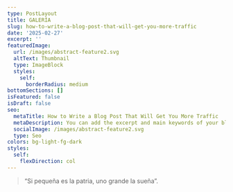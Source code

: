 ```yaml
---
type: PostLayout
title: GALERÍA
slug: how-to-write-a-blog-post-that-will-get-you-more-traffic
date: '2025-02-27'
excerpt: ''
featuredImage:
  url: /images/abstract-feature2.svg
  altText: Thumbnail
  type: ImageBlock
  styles:
    self:
      borderRadius: medium
bottomSections: []
isFeatured: false
isDraft: false
seo:
  metaTitle: How to Write a Blog Post That Will Get You More Traffic
  metaDescription: You can add the excerpt and main keywords of your blog post here.
  socialImage: /images/abstract-feature2.svg
  type: Seo
colors: bg-light-fg-dark
styles:
  self:
    flexDirection: col
---
```

> “Si pequeña es la patria, uno grande la sueña”. 

